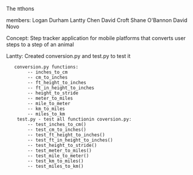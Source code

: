 The πthons

members:
    Logan Durham 
    Lantty Chen
    David Croft
    Shane O'Bannon
    David Novo

Concept:
    Step tracker application for mobile platforms that converts user steps to a step of an animal 

Lantty: 
Created conversion.py and test.py to test it

       conversion.py functions:
            -- inches_to_cm   
            -- cm_to_inches    
            -- ft_height_to_inches
            -- ft_in_height_to_inches           
            -- height_to_stride 
            -- meter_to_miles
            -- mile_to_meter
            -- km_to_miles
            -- miles_to_km
        test.py - test all functionin coversion.py: 
            -- test_inches_to_cm()
            -- test_cm_to_inches()
            -- test_ft_height_to_inches()
            -- test_ft_in_height_to_inches()
            -- test_height_to_stride()
            -- test_meter_to_miles()
            -- test_mile_to_meter()
            -- test_km_to_miles()
            -- test_miles_to_km()



